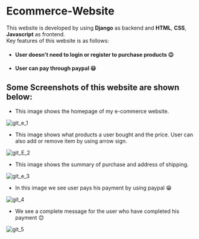 # Ecommerce-Website
This website is developed by using **Django** as backend and **HTML**, **CSS**, **Javascript** as frontend.  
Key features of this website is as follows:

* #### User doesn't need to login or register to purchase products :wink:

* #### User can pay through **paypal** :smiley: 

## Some Screenshots of this website are shown below:
* This image shows the homepage of my e-commerce website.  

![git_e_1](https://user-images.githubusercontent.com/54987617/91631185-925e3f00-e9f9-11ea-9292-e888cb2ca2bb.png)  

* This image shows what products a user bought and the price. User can also add or remove item by using arrow sign.  

![git_E_2](https://user-images.githubusercontent.com/54987617/91631217-cdf90900-e9f9-11ea-96db-659924202426.png)  

* This image shows the summary of purchase and address of shipping.  

![git_e_3](https://user-images.githubusercontent.com/54987617/91631278-54ade600-e9fa-11ea-8d47-f60280a055ca.png)  

* In this image we see user pays his payment by using paypal :grin:  

![git_4](https://user-images.githubusercontent.com/54987617/91631308-7f983a00-e9fa-11ea-9bab-1895e0e02d24.png)  

* We see a complete message for the user who have completed his payment :blush:  

![git_5](https://user-images.githubusercontent.com/54987617/91631321-8de65600-e9fa-11ea-813f-239fbb552feb.png)  




